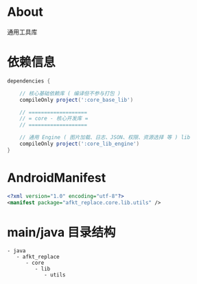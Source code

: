 
# About

通用工具库

# 依赖信息

```groovy
dependencies {

    // 核心基础依赖库 ( 编译但不参与打包 )
    compileOnly project(':core_base_lib')

    // ===================
    // = core - 核心开发库 =
    // ===================

    // 通用 Engine ( 图片加载、日志、JSON、权限、资源选择 等 ) lib
    compileOnly project(':core_lib_engine')
}
```

# AndroidManifest

```xml
<?xml version="1.0" encoding="utf-8"?>
<manifest package="afkt_replace.core.lib.utils" />

```

# main/java 目录结构

```
- java                             
   - afkt_replace                  
      - core                       
         - lib                     
            - utils                
```
